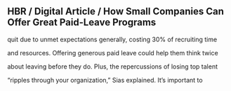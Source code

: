 ## HBR / Digital Article / How Small Companies Can Offer Great Paid-Leave Programs

quit due to unmet expectations generally, costing 30% of recruiting time

and resources. Offering generous paid leave could help them think twice

about leaving before they do. Plus, the repercussions of losing top talent

“ripples through your organization,” Sias explained. It’s important to